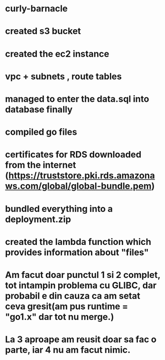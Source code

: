 # curly-barnacle

# created s3 bucket
# created the ec2 instance 
# vpc + subnets , route tables
# managed to enter the data.sql into database finally
# compiled go files
# certificates for RDS downloaded from the internet (https://truststore.pki.rds.amazonaws.com/global/global-bundle.pem)
# bundled everything into a deployment.zip 
# created the lambda function which provides information about "files"



# Am facut doar punctul 1 si 2 complet, tot intampin problema cu GLIBC, dar probabil e din cauza ca am setat ceva gresit(am pus   runtime       = "go1.x" dar tot nu merge.)
# La 3 aproape am reusit doar sa fac o parte, iar 4 nu am facut nimic. 
